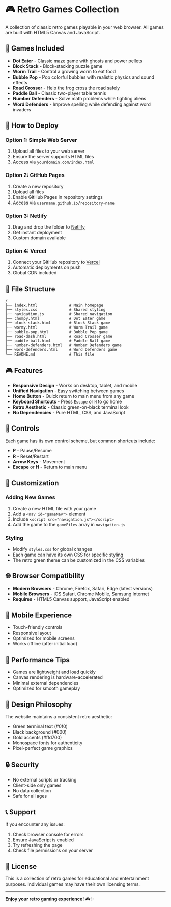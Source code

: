 # 🎮 Retro Games Collection

A collection of classic retro games playable in your web browser. All games are built with HTML5 Canvas and JavaScript.

## 🎯 Games Included

- **Dot Eater** - Classic maze game with ghosts and power pellets
- **Block Stack** - Block-stacking puzzle game
- **Worm Trail** - Control a growing worm to eat food
- **Bubble Pop** - Pop colorful bubbles with realistic physics and sound effects
- **Road Crosser** - Help the frog cross the road safely
- **Paddle Ball** - Classic two-player table tennis
- **Number Defenders** - Solve math problems while fighting aliens
- **Word Defenders** - Improve spelling while defending against word invaders

## 🚀 How to Deploy

### Option 1: Simple Web Server
1. Upload all files to your web server
2. Ensure the server supports HTML files
3. Access via `yourdomain.com/index.html`

### Option 2: GitHub Pages
1. Create a new repository
2. Upload all files
3. Enable GitHub Pages in repository settings
4. Access via `username.github.io/repository-name`

### Option 3: Netlify
1. Drag and drop the folder to [Netlify](https://netlify.com)
2. Get instant deployment
3. Custom domain available

### Option 4: Vercel
1. Connect your GitHub repository to [Vercel](https://vercel.com)
2. Automatic deployments on push
3. Global CDN included

## 📁 File Structure

```
/
├── index.html              # Main homepage
├── styles.css              # Shared styling
├── navigation.js           # Shared navigation
├── chompy.html             # Dot Eater game
├── block-stack.html        # Block Stack game
├── wormy.html              # Worm Trail game
├── bubble-pop.html         # Bubble Pop game
├── road-dash.html          # Road Crosser game
├── paddle-ball.html        # Paddle Ball game
├── number-defenders.html   # Number Defenders game
├── word-defenders.html     # Word Defenders game
└── README.md               # This file
```

## 🎮 Features

- **Responsive Design** - Works on desktop, tablet, and mobile
- **Unified Navigation** - Easy switching between games
- **Home Button** - Quick return to main menu from any game
- **Keyboard Shortcuts** - Press `Escape` or `H` to go home
- **Retro Aesthetic** - Classic green-on-black terminal look
- **No Dependencies** - Pure HTML, CSS, and JavaScript

## 🎯 Controls

Each game has its own control scheme, but common shortcuts include:
- **P** - Pause/Resume
- **R** - Reset/Restart
- **Arrow Keys** - Movement
- **Escape** or **H** - Return to main menu

## 🔧 Customization

### Adding New Games
1. Create a new HTML file with your game
2. Add a `<nav id="gameNav">` element
3. Include `<script src="navigation.js"></script>`
4. Add the game to the `gameFiles` array in `navigation.js`

### Styling
- Modify `styles.css` for global changes
- Each game can have its own CSS for specific styling
- The retro green theme can be customized in the CSS variables

## 🌐 Browser Compatibility

- **Modern Browsers** - Chrome, Firefox, Safari, Edge (latest versions)
- **Mobile Browsers** - iOS Safari, Chrome Mobile, Samsung Internet
- **Requires** - HTML5 Canvas support, JavaScript enabled

## 📱 Mobile Experience

- Touch-friendly controls
- Responsive layout
- Optimized for mobile screens
- Works offline (after initial load)

## 🚀 Performance Tips

- Games are lightweight and load quickly
- Canvas rendering is hardware-accelerated
- Minimal external dependencies
- Optimized for smooth gameplay

## 🎨 Design Philosophy

The website maintains a consistent retro aesthetic:
- Green terminal text (#0f0)
- Black background (#000)
- Gold accents (#ffd700)
- Monospace fonts for authenticity
- Pixel-perfect game graphics

## 🔒 Security

- No external scripts or tracking
- Client-side only games
- No data collection
- Safe for all ages

## 📞 Support

If you encounter any issues:
1. Check browser console for errors
2. Ensure JavaScript is enabled
3. Try refreshing the page
4. Check file permissions on your server

## 📄 License

This is a collection of retro games for educational and entertainment purposes. Individual games may have their own licensing terms.

---

**Enjoy your retro gaming experience!** 🎮✨
